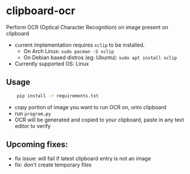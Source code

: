 # clipboard-ocr
Perform OCR (Optical Character Recognition) on image present on clipboard

- current implementation requires `xclip` to be installed.
  - On Arch Linux: `sudo pacman -S xclip`
  - On Debian based distros (eg: Ubuntu): `sudo apt install xclip`
- Currently supported OS: Linux

## Usage

```bash
    pip install -r requirements.txt
```
- copy portion of image you want to run OCR on, onto clipboard
- run `program.py`
- OCR will be generated and copied to your clipboard, paste in any text editor to verify

## Upcoming fixes:
- fix issue: will fail if latest clipboard entry is not an image
- fix: don't create temporary files
